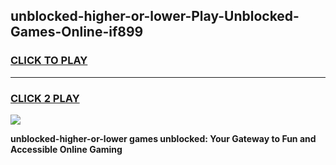 
## unblocked-higher-or-lower-Play-Unblocked-Games-Online-if899
<h3>
<a href="https://premium76.site?title=unblocked-higher-or-lower&ref=25A">CLICK TO PLAY</a></h3>
<hr>

<h3>
<a href="https://premium76.site?title=unblocked-higher-or-lower&ref=25A">CLICK 2 PLAY</a>
  
</h3>

<a href="https://premium76.site?title=unblocked-higher-or-lower&ref=25A"><img src="https://clearcache.store/games.png"></a>


**unblocked-higher-or-lower games unblocked: Your Gateway to Fun and Accessible Online Gaming**
